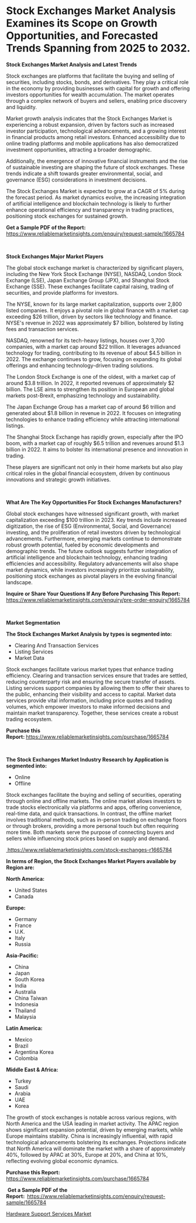 <p><h1>Stock Exchanges Market Analysis Examines its Scope on Growth Opportunities, and Forecasted Trends Spanning from 2025 to 2032.</h1></p><p><strong>Stock Exchanges Market Analysis and Latest Trends</strong></p>
<p><p>Stock exchanges are platforms that facilitate the buying and selling of securities, including stocks, bonds, and derivatives. They play a critical role in the economy by providing businesses with capital for growth and offering investors opportunities for wealth accumulation. The market operates through a complex network of buyers and sellers, enabling price discovery and liquidity.</p><p>Market growth analysis indicates that the Stock Exchanges Market is experiencing a robust expansion, driven by factors such as increased investor participation, technological advancements, and a growing interest in financial products among retail investors. Enhanced accessibility due to online trading platforms and mobile applications has also democratized investment opportunities, attracting a broader demographic.</p><p>Additionally, the emergence of innovative financial instruments and the rise of sustainable investing are shaping the future of stock exchanges. These trends indicate a shift towards greater environmental, social, and governance (ESG) considerations in investment decisions.</p><p>The Stock Exchanges Market is expected to grow at a CAGR of 5% during the forecast period. As market dynamics evolve, the increasing integration of artificial intelligence and blockchain technology is likely to further enhance operational efficiency and transparency in trading practices, positioning stock exchanges for sustained growth.</p></p>
<p><strong>Get a Sample PDF of the Report:&nbsp;</strong> <a href="https://www.reliablemarketinsights.com/enquiry/request-sample/1665784?utm_campaign=1835&utm_medium=2&utm_source=Github&utm_content=ia&utm_term=09032025&utm_id=stock-exchanges">https://www.reliablemarketinsights.com/enquiry/request-sample/1665784</a></p>
<p>&nbsp;</p>
<p><strong>Stock Exchanges Major Market Players</strong></p>
<p><p>The global stock exchange market is characterized by significant players, including the New York Stock Exchange (NYSE), NASDAQ, London Stock Exchange (LSE), Japan Exchange Group (JPX), and Shanghai Stock Exchange (SSE). These exchanges facilitate capital raising, trading of securities, and provide platforms for investors.</p><p>The NYSE, known for its large market capitalization, supports over 2,800 listed companies. It enjoys a pivotal role in global finance with a market cap exceeding $26 trillion, driven by sectors like technology and finance. NYSE's revenue in 2022 was approximately $7 billion, bolstered by listing fees and transaction services.</p><p>NASDAQ, renowned for its tech-heavy listings, houses over 3,700 companies, with a market cap around $22 trillion. It leverages advanced technology for trading, contributing to its revenue of about $4.5 billion in 2022. The exchange continues to grow, focusing on expanding its global offerings and enhancing technology-driven trading solutions.</p><p>The London Stock Exchange is one of the oldest, with a market cap of around $3.8 trillion. In 2022, it reported revenues of approximately $2 billion. The LSE aims to strengthen its position in European and global markets post-Brexit, emphasizing technology and sustainability.</p><p>The Japan Exchange Group has a market cap of around $6 trillion and generated about $1.8 billion in revenue in 2022. It focuses on integrating technologies to enhance trading efficiency while attracting international listings.</p><p>The Shanghai Stock Exchange has rapidly grown, especially after the IPO boom, with a market cap of roughly $6.5 trillion and revenues around $1.3 billion in 2022. It aims to bolster its international presence and innovation in trading.</p><p>These players are significant not only in their home markets but also play critical roles in the global financial ecosystem, driven by continuous innovations and strategic growth initiatives.</p></p>
<p>&nbsp;</p>
<p><strong>What Are The Key Opportunities For Stock Exchanges Manufacturers?</strong></p>
<p><p>Global stock exchanges have witnessed significant growth, with market capitalization exceeding $100 trillion in 2023. Key trends include increased digitization, the rise of ESG (Environmental, Social, and Governance) investing, and the proliferation of retail investors driven by technological advancements. Furthermore, emerging markets continue to demonstrate robust growth potential, fueled by economic developments and demographic trends. The future outlook suggests further integration of artificial intelligence and blockchain technology, enhancing trading efficiencies and accessibility. Regulatory advancements will also shape market dynamics, while investors increasingly prioritize sustainability, positioning stock exchanges as pivotal players in the evolving financial landscape.</p></p>
<p><strong>Inquire or Share Your Questions If Any Before Purchasing This Report:</strong> <a href="https://www.reliablemarketinsights.com/enquiry/pre-order-enquiry/1665784?utm_campaign=1835&utm_medium=2&utm_source=Github&utm_content=ia&utm_term=09032025&utm_id=stock-exchanges">https://www.reliablemarketinsights.com/enquiry/pre-order-enquiry/1665784</a></p>
<p>&nbsp;</p>
<p><strong>Market Segmentation</strong></p>
<p><strong>The Stock Exchanges Market Analysis by types is segmented into:</strong></p>
<p><ul><li>Clearing And Transaction Services</li><li>Listing Services</li><li>Market Data</li></ul></p>
<p><p>Stock exchanges facilitate various market types that enhance trading efficiency. Clearing and transaction services ensure that trades are settled, reducing counterparty risk and ensuring the secure transfer of assets. Listing services support companies by allowing them to offer their shares to the public, enhancing their visibility and access to capital. Market data services provide vital information, including price quotes and trading volumes, which empower investors to make informed decisions and maintain market transparency. Together, these services create a robust trading ecosystem.</p></p>
<p><strong>Purchase this Report:&nbsp;</strong><a href="https://www.reliablemarketinsights.com/purchase/1665784?utm_campaign=1835&utm_medium=2&utm_source=Github&utm_content=ia&utm_term=09032025&utm_id=stock-exchanges">https://www.reliablemarketinsights.com/purchase/1665784</a></p>
<p>&nbsp;</p>
<p><strong>The Stock Exchanges Market Industry Research by Application is segmented into:</strong></p>
<p><ul><li>Online</li><li>Offline</li></ul></p>
<p><p>Stock exchanges facilitate the buying and selling of securities, operating through online and offline markets. The online market allows investors to trade stocks electronically via platforms and apps, offering convenience, real-time data, and quick transactions. In contrast, the offline market involves traditional methods, such as in-person trading on exchange floors or through brokers, providing a more personal touch but often requiring more time. Both markets serve the purpose of connecting buyers and sellers while influencing stock prices based on supply and demand.</p></p>
<p><a href="https://www.reliablemarketinsights.com/stock-exchanges-r1665784?utm_campaign=1835&utm_medium=2&utm_source=Github&utm_content=ia&utm_term=09032025&utm_id=stock-exchanges">&nbsp;https://www.reliablemarketinsights.com/stock-exchanges-r1665784</a></p>
<p><strong>In terms of Region, the Stock Exchanges Market Players available by Region are:</strong></p>
<p>
    <p> <strong> North America: </strong>
        <ul>
            <li>United States</li>
            <li>Canada</li>
        </ul>
        </p> 
    <p> <strong> Europe: </strong>
        <ul>
            <li>Germany</li>
            <li>France</li>
            <li>U.K.</li>
            <li>Italy</li>
            <li>Russia</li>
        </ul>
        </p> 
    <p> <strong> Asia-Pacific: </strong>
        <ul>
            <li>China</li>
            <li>Japan</li>
            <li>South Korea</li>
            <li>India</li>
            <li>Australia</li>
            <li>China Taiwan</li>
            <li>Indonesia</li>
            <li>Thailand</li>
            <li>Malaysia</li>
        </ul>
        </p> 
    <p> <strong> Latin America: </strong>
        <ul>
            <li>Mexico</li>
            <li>Brazil</li>
            <li>Argentina Korea</li>
            <li>Colombia</li>
        </ul>
        </p> 
    <p> <strong> Middle East & Africa: </strong>
        <ul>
            <li>Turkey</li>
            <li>Saudi</li>
            <li>Arabia</li>
            <li>UAE</li>
            <li>Korea</li>
        </ul>
    </p>
    </p>
<p><p>The growth of stock exchanges is notable across various regions, with North America and the USA leading in market activity. The APAC region shows significant expansion potential, driven by emerging markets, while Europe maintains stability. China is increasingly influential, with rapid technological advancements bolstering its exchanges. Projections indicate that North America will dominate the market with a share of approximately 40%, followed by APAC at 30%, Europe at 20%, and China at 10%, reflecting evolving global economic dynamics.</p></p>
<p><strong>Purchase this Report: </strong><a href="https://www.reliablemarketinsights.com/purchase/1665784?utm_campaign=1835&utm_medium=2&utm_source=Github&utm_content=ia&utm_term=09032025&utm_id=stock-exchanges">https://www.reliablemarketinsights.com/purchase/1665784</a></p>
<p>&nbsp;<strong>Get a Sample PDF of the Report:&nbsp;&nbsp;</strong><a href="https://www.reliablemarketinsights.com/enquiry/request-sample/1665784?utm_campaign=1835&utm_medium=2&utm_source=Github&utm_content=ia&utm_term=09032025&utm_id=stock-exchanges">https://www.reliablemarketinsights.com/enquiry/request-sample/1665784</a></p>
<p><strong></strong></p>
<p><p><a href="https://github.com/marlanamarvn/Market-Research-Report-List-1/blob/main/hardware-support-services-market.md?utm_campaign=1835&utm_medium=2&utm_source=Github&utm_content=ia&utm_term=09032025&utm_id=stock-exchanges">Hardware Support Services Market</a></p></p>